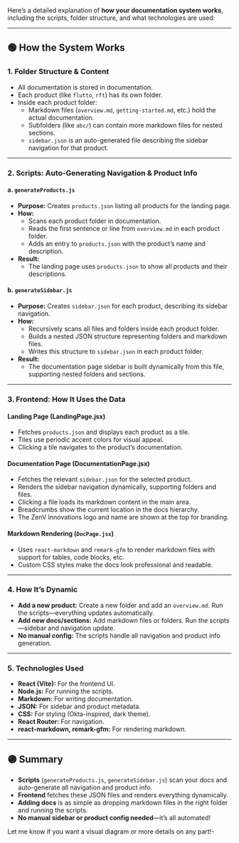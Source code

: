 Here’s a detailed explanation of **how your documentation system works**, including the scripts, folder structure, and what technologies are used:

---

## 🟢 **How the System Works**

### 1. **Folder Structure & Content**

- All documentation is stored in documentation.
- Each product (like `flutto`, `rft`) has its own folder.
- Inside each product folder:
  - Markdown files (`overview.md`, `getting-started.md`, etc.) hold the actual documentation.
  - Subfolders (like `abc/`) can contain more markdown files for nested sections.
  - `sidebar.json` is an auto-generated file describing the sidebar navigation for that product.

---

### 2. **Scripts: Auto-Generating Navigation & Product Info**

#### **a. `generateProducts.js`**

- **Purpose:** Creates `products.json` listing all products for the landing page.
- **How:**  
  - Scans each product folder in documentation.
  - Reads the first sentence or line from `overview.md` in each product folder.
  - Adds an entry to `products.json` with the product’s name and description.
- **Result:**  
  - The landing page uses `products.json` to show all products and their descriptions.

#### **b. `generateSidebar.js`**

- **Purpose:** Creates `sidebar.json` for each product, describing its sidebar navigation.
- **How:**  
  - Recursively scans all files and folders inside each product folder.
  - Builds a nested JSON structure representing folders and markdown files.
  - Writes this structure to `sidebar.json` in each product folder.
- **Result:**  
  - The documentation page sidebar is built dynamically from this file, supporting nested folders and sections.

---

### 3. **Frontend: How It Uses the Data**

#### **Landing Page (LandingPage.jsx)**

- Fetches `products.json` and displays each product as a tile.
- Tiles use periodic accent colors for visual appeal.
- Clicking a tile navigates to the product’s documentation.

#### **Documentation Page (DocumentationPage.jsx)**

- Fetches the relevant `sidebar.json` for the selected product.
- Renders the sidebar navigation dynamically, supporting folders and files.
- Clicking a file loads its markdown content in the main area.
- Breadcrumbs show the current location in the docs hierarchy.
- The ZenV Innovations logo and name are shown at the top for branding.

#### **Markdown Rendering (`DocPage.jsx`)**

- Uses `react-markdown` and `remark-gfm` to render markdown files with support for tables, code blocks, etc.
- Custom CSS styles make the docs look professional and readable.

---

### 4. **How It’s Dynamic**

- **Add a new product:** Create a new folder and add an `overview.md`. Run the scripts—everything updates automatically.
- **Add new docs/sections:** Add markdown files or folders. Run the scripts—sidebar and navigation update.
- **No manual config:** The scripts handle all navigation and product info generation.

---

### 5. **Technologies Used**

- **React (Vite):** For the frontend UI.
- **Node.js:** For running the scripts.
- **Markdown:** For writing documentation.
- **JSON:** For sidebar and product metadata.
- **CSS:** For styling (Okta-inspired, dark theme).
- **React Router:** For navigation.
- **react-markdown, remark-gfm:** For rendering markdown.

---

## 🟣 **Summary**

- **Scripts** (`generateProducts.js`, `generateSidebar.js`) scan your docs and auto-generate all navigation and product info.
- **Frontend** fetches these JSON files and renders everything dynamically.
- **Adding docs** is as simple as dropping markdown files in the right folder and running the scripts.
- **No manual sidebar or product config needed**—it’s all automated!

Let me know if you want a visual diagram or more details on any part!-